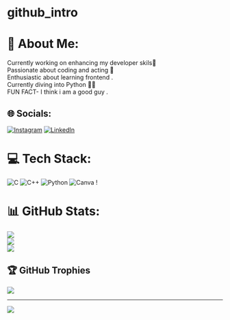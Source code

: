 # github_intro
# 💫 About Me:
Currently working on enhancing my developer skils🚀<br>Passionate about coding and  acting 👻<br>Enthusiastic about learning frontend .<br>Currently diving into Python 🥷🏻<br>FUN FACT- I think i am a good guy .


## 🌐 Socials:
[![Instagram](https://img.shields.io/badge/Instagram-%23E4405F.svg?logo=Instagram&logoColor=white)](https://instagram.com/_ayushhhxx) [![LinkedIn](https://img.shields.io/badge/LinkedIn-%230077B5.svg?logo=linkedin&logoColor=white)](https://linkedin.com/in/https://www.linkedin.com/in/ayush-aryan-0295241b5/) 

# 💻 Tech Stack:
![C](https://img.shields.io/badge/c-%2300599C.svg?style=for-the-badge&logo=c&logoColor=white) ![C++](https://img.shields.io/badge/c++-%2300599C.svg?style=for-the-badge&logo=c%2B%2B&logoColor=white) ![Python](https://img.shields.io/badge/python-3670A0?style=for-the-badge&logo=python&logoColor=ffdd54) ![Canva](https://img.shields.io/badge/Canva-%2300C4CC.svg?style=for-the-badge&logo=Canva&logoColor=white) !
# 📊 GitHub Stats:
![](https://github-readme-stats.vercel.app/api?username=ayushhharyann007&theme=dark&hide_border=false&include_all_commits=false&count_private=false)<br/>
![](https://github-readme-streak-stats.herokuapp.com/?user=ayushhharyann007&theme=dark&hide_border=false)<br/>
![](https://github-readme-stats.vercel.app/api/top-langs/?username=ayushhharyann007&theme=dark&hide_border=false&include_all_commits=false&count_private=false&layout=compact)

## 🏆 GitHub Trophies
![](https://github-profile-trophy.vercel.app/?username=ayushhharyann007&theme=radical&no-frame=false&no-bg=true&margin-w=4)

---
[![](https://visitcount.itsvg.in/api?id=ayushhharyann007&icon=0&color=0)](https://visitcount.itsvg.in)

<!-- Proudly created with GPRM ( https://gprm.itsvg.in ) -->

